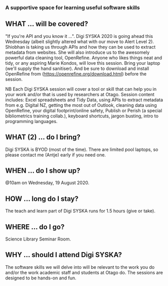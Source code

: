 ### A supportive space for learning useful software skills

## WHAT ... will be covered?
"If you're API and you know it ...". Digi SYSKA 2020 is going ahead this Wednesday (albeit slightly altered what with our move to Alert Level 2). Shiobhan is taking us through APIs and how they can be used to extract metadata from websites. She will also introduce us to the awesomely powerful data cleaning tool, OpenRefine. Anyone who likes things neat and tidy, or any aspiring Marie Kondos, will love this session. Bring your laptop (we'll supply the hand sanitiser). And be sure to download and install OpenRefine from (https://openrefine.org/download.html) before the session. 

NB Each Digi SYSKA session will cover a tool or skill that can help you in your work and/or that is used by researchers at Otago. Session content includes: Excel spreadsheets and Tidy Data, using APIs to extract metadata from e.g. Digital NZ, getting the most out of Outlook, cleaning data using OpenRefine, your digital footprint/online safety, Publish or Perish (a special bibliometrics training collab.), keyboard shortcuts, jargon busting, intro to programming languages.   

## WHAT (2) ... do I bring?
Digi SYSKA is BYOD (most of the time). There are limited pool laptops, so please contact me (Antje) early if you need one. 

## WHEN ... do I show up?
@10am on Wednesday, 19 August 2020. 

## HOW ... long do I stay?
The teach and learn part of Digi SYSKA runs for 1.5 hours (give or take).

## WHERE ... do I go?
Science Library Seminar Room.

## WHY ... should I attend Digi SYSKA?
The software skills we will delve into will be relevant to the work you do and/or the work academic staff and students at Otago do. The sessions are designed to be hands-on and fun. 

